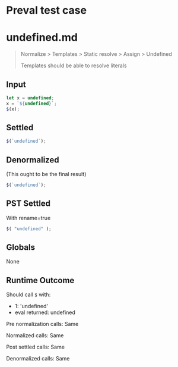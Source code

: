 # Preval test case

# undefined.md

> Normalize > Templates > Static resolve > Assign > Undefined
>
> Templates should be able to resolve literals

## Input

`````js filename=intro
let x = undefined;
x = `${undefined}`;
$(x);
`````


## Settled


`````js filename=intro
$(`undefined`);
`````


## Denormalized
(This ought to be the final result)

`````js filename=intro
$(`undefined`);
`````


## PST Settled
With rename=true

`````js filename=intro
$( "undefined" );
`````


## Globals


None


## Runtime Outcome


Should call `$` with:
 - 1: 'undefined'
 - eval returned: undefined

Pre normalization calls: Same

Normalized calls: Same

Post settled calls: Same

Denormalized calls: Same
